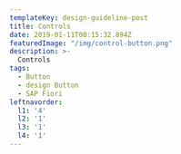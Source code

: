 ```yaml
---
templateKey: design-guideline-post
title: Controls
date: 2019-01-11T00:15:32.894Z
featuredImage: "/img/control-button.png"
description: >-
  Controls  
tags:
  - Button
  - design Button
  - SAP Fiori
leftnavorder:
  l1: '4'
  l2: '1'
  l3: '1'
  l4: '1'
---
```


